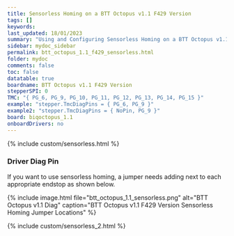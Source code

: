 ```yaml
---
title: Sensorless Homing on a BTT Octopus v1.1 F429 Version
tags: []
keywords: 
last_updated: 18/01/2023
summary: "Using and Configuring Sensorless Homing on a BTT Octopus v1.1 F429 Version"
sidebar: mydoc_sidebar
permalink: btt_octopus_1.1_f429_sensorless.html
folder: mydoc
comments: false
toc: false
datatable: true
boardname: BTT Octopus v1.1 F429 Version
stepperSPI: 0
TMC: "{ PG_6, PG_9, PG_10, PG_11, PG_12, PG_13, PG_14, PG_15 }"
example: "stepper.TmcDiagPins = { PG_6, PG_9 }"
example2: "stepper.TmcDiagPins = { NoPin, PG_9 }"
board: biqoctopus_1.1
onboardDrivers: no
---
```


{% include custom/sensorless.html %}

### Driver Diag Pin

If you want to use sensorless homing, a jumper needs adding next to each appropriate endstop as shown below.

{% include image.html file="btt_octopus_1.1_sensorless.png" alt="BTT Octopus v1.1 Diag" caption="BTT Octopus v1.1 F429 Version Sensorless Homing Jumper Locations" %}

{% include custom/sensorless_2.html %}
